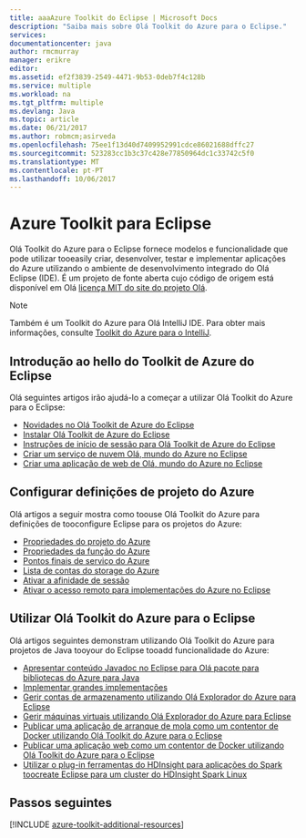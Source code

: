 ```yaml
---
title: aaaAzure Toolkit do Eclipse | Microsoft Docs
description: "Saiba mais sobre Olá Toolkit do Azure para o Eclipse."
services: 
documentationcenter: java
author: rmcmurray
manager: erikre
editor: 
ms.assetid: ef2f3839-2549-4471-9b53-0deb7f4c128b
ms.service: multiple
ms.workload: na
ms.tgt_pltfrm: multiple
ms.devlang: Java
ms.topic: article
ms.date: 06/21/2017
ms.author: robmcm;asirveda
ms.openlocfilehash: 75ee1f13d40d7409952991cdce86021688dffc27
ms.sourcegitcommit: 523283cc1b3c37c428e77850964dc1c33742c5f0
ms.translationtype: MT
ms.contentlocale: pt-PT
ms.lasthandoff: 10/06/2017
---
```

# <a name="azure-toolkit-for-eclipse"></a>Azure Toolkit para Eclipse
Olá Toolkit do Azure para o Eclipse fornece modelos e funcionalidade que pode utilizar tooeasily criar, desenvolver, testar e implementar aplicações do Azure utilizando o ambiente de desenvolvimento integrado do Olá Eclipse (IDE). É um projeto de fonte aberta cujo código de origem está disponível em Olá [licença MIT do site do projeto Olá](https://github.com/microsoft/azure-tools-for-java).

> [!NOTE]
> Também é um Toolkit do Azure para Olá IntelliJ IDE. Para obter mais informações, consulte [Toolkit do Azure para o IntelliJ](azure-toolkit-for-intellij.md).
> 
> 

## <a name="get-started-with-hello-azure-toolkit-for-eclipse"></a>Introdução ao hello do Toolkit de Azure do Eclipse
Olá seguintes artigos irão ajudá-lo a começar a utilizar Olá Toolkit do Azure para o Eclipse:

* [Novidades no Olá Toolkit de Azure do Eclipse](azure-toolkit-for-eclipse-whats-new.md)
* [Instalar Olá Toolkit de Azure do Eclipse](azure-toolkit-for-eclipse-installation.md)
* [Instruções de início de sessão para Olá Toolkit de Azure do Eclipse](azure-toolkit-for-eclipse-sign-in-instructions.md)
* [Criar um serviço de nuvem Olá, mundo do Azure no Eclipse](azure-toolkit-for-eclipse-creating-a-hello-world-application.md)
* [Criar uma aplicação de web de Olá, mundo do Azure no Eclipse](app-service-web/app-service-web-eclipse-create-hello-world-web-app.md)

## <a name="configure-azure-project-settings"></a>Configurar definições de projeto do Azure
Olá artigos a seguir mostra como toouse Olá Toolkit do Azure para definições de tooconfigure Eclipse para os projetos do Azure:

* [Propriedades do projeto do Azure](azure-toolkit-for-eclipse-azure-project-properties.md)
* [Propriedades da função do Azure](azure-toolkit-for-eclipse-azure-role-properties.md)
* [Pontos finais de serviço do Azure](azure-toolkit-for-eclipse-azure-service-endpoints.md)
* [Lista de contas do storage do Azure](azure-toolkit-for-eclipse-azure-storage-account-list.md)
* [Ativar a afinidade de sessão](azure-toolkit-for-eclipse-enable-session-affinity.md)
* [Ativar o acesso remoto para implementações do Azure no Eclipse](azure-toolkit-for-eclipse-enabling-remote-access-for-azure-deployments.md)

## <a name="use-hello-azure-toolkit-for-eclipse"></a>Utilizar Olá Toolkit do Azure para o Eclipse
Olá artigos seguintes demonstram utilizando Olá Toolkit do Azure para projetos de Java tooyour do Eclipse tooadd funcionalidade do Azure:

* [Apresentar conteúdo Javadoc no Eclipse para Olá pacote para bibliotecas do Azure para Java](azure-toolkit-for-eclipse-displaying-javadoc-content-for-azure-libraries.md)
* [Implementar grandes implementações](azure-toolkit-for-eclipse-deploying-large-deployments.md)
* [Gerir contas de armazenamento utilizando Olá Explorador do Azure para Eclipse](azure-toolkit-for-eclipse-managing-storage-accounts-using-azure-explorer.md)
* [Gerir máquinas virtuais utilizando Olá Explorador do Azure para Eclipse](azure-toolkit-for-eclipse-managing-virtual-machines-using-azure-explorer.md)
* [Publicar uma aplicação de arranque de mola como um contentor de Docker utilizando Olá Toolkit do Azure para o Eclipse](azure-toolkit-for-eclipse-publish-spring-boot-docker-app.md)
* [Publicar uma aplicação web como um contentor de Docker utilizando Olá Toolkit do Azure para o Eclipse](azure-toolkit-for-eclipse-publish-as-docker-container.md)
* [Utilizar o plug-in ferramentas do HDInsight para aplicações do Spark toocreate Eclipse para um cluster do HDInsight Spark Linux](hdinsight/hdinsight-apache-spark-eclipse-tool-plugin.md)

## <a name="next-steps"></a>Passos seguintes

[!INCLUDE [azure-toolkit-additional-resources](../includes/azure-toolkit-additional-resources.md)]

<!-- URL List -->

[Azure Java Developer Center]: https://azure.microsoft.com/develop/java/
[Java Tools for Visual Studio Team Services]: https://java.visualstudio.com/

<!-- Temporarily Deprecated URLs -->

<!-- [How tooMaintain Session Data with Session Affinity]: http://go.microsoft.com/fwlink/?LinkID=699539 -->
<!-- [How tooUse Co-located Caching]: http://go.microsoft.com/fwlink/?LinkID=699542 -->
<!-- [How tooUse Dedicated Caching]: http://go.microsoft.com/fwlink/?LinkID=699543 -->
<!-- [How tooUse JMS with AMQP 1.0 in Azure with Eclipse]: http://go.microsoft.com/fwlink/?LinkID=699544 -->
<!-- [How tooUse SSL Offloading]: http://go.microsoft.com/fwlink/?LinkID=699545 -->
<!-- [SSL Offloading]: http://go.microsoft.com/fwlink/?LinkID=699549 -->
<!-- [Using hello Azure Service Runtime Library in JSP]: http://go.microsoft.com/fwlink/?LinkID=699551 -->
<!-- [How tooAuthenticate Web Users with Azure Access Control Service Using Eclipse]: ./active-directory/active-directory-java-authenticate-users-access-control-eclipse.md -->
<!-- [Debug a Java Web App on Azure in Eclipse]: ./app-service-web/app-service-web-debug-java-web-app-in-eclipse.md -->
<!-- [Debugging Azure Applications in Eclipse]: ./azure-toolkit-for-eclipse-debugging-azure-applications.md -->

<!-- Legacy MSDN URL = https://msdn.microsoft.com/library/azure/hh694271.aspx -->
